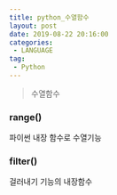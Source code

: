 ```yaml
---
title: python_수열함수
layout: post
date: 2019-08-22 20:16:00
categories:
 - LANGUAGE
tag:
 - Python
---
```


> 수열함수

### range()

파이썬 내장 함수로 수열기능

### filter()

걸러내기 기능의 내장함수


